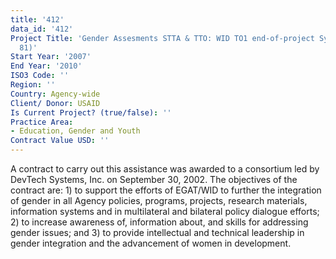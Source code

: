 ```yaml
---
title: '412'
data_id: '412'
Project Title: 'Gender Assesments STTA & TTO: WID TO1 end-of-project Symposium (TDY
  81)'
Start Year: '2007'
End Year: '2010'
ISO3 Code: ''
Region: ''
Country: Agency-wide
Client/ Donor: USAID
Is Current Project? (true/false): ''
Practice Area:
- Education, Gender and Youth
Contract Value USD: ''
---
```


A contract to carry out this assistance was awarded to a consortium led by DevTech Systems, Inc. on September 30, 2002. The objectives of the contract are: 1) to support the efforts of EGAT/WID to further the integration of gender in all Agency policies, programs, projects, research materials, information systems and in multilateral and bilateral policy dialogue efforts; 2) to increase awareness of, information about, and skills for addressing gender issues; and 3) to provide intellectual and technical leadership in gender integration and the advancement of women in development.
